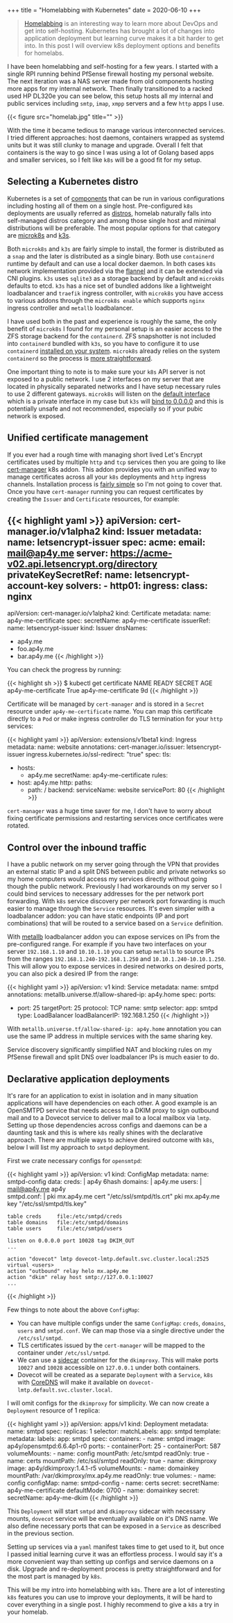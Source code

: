 +++
title = "Homelabbing with Kubernetes"
date = 2020-06-10
+++

> [Homelabbing](https://www.reddit.com/r/homelab/) is an interesting
  way to learn more about DevOps and get into self-hosting. Kubernetes
  has brought a lot of changes into application deployment but
  learning curve makes it a bit harder to get into. In this post I
  will overview k8s deployment options and benefits for homelabs.

I have been homelabbing and self-hosting for a few years. I started
with a single RPI running behind PfSense firewall hosting my personal
website. The next iteration was a NAS server made from old components
hosting more apps for my internal network. Then finally transitioned
to a racked used HP DL320e you can see below, this setup hosts all my
internal and public services including `smtp`, `imap`, `xmpp` servers
and a few `http` apps I use.

{{< figure src="homelab.jpg" title="" >}}

With the time it became tedious to manage various interconnected
services. I tried different approaches: host daemons, containers
wrapped as systemd units but it was still clunky to manage and
upgrade. Overall I felt that containers is the way to go since I was
using a lot of Golang based apps and smaller services, so I felt like
`k8s` will be a good fit for my setup.

## Selecting a Kubernetes distro

Kubernetes is a set of
[components](https://kubernetes.io/docs/concepts/overview/components/)
that can be run in various configurations including hosting all of
them on a single host. Pre-configured `k8s` deployments are usually
referred as
[distros](https://kubernetes.io/docs/concepts/cluster-administration/cluster-administration-overview/#planning-a-cluster),
homelab naturally falls into self-managed distros category and among
those single host and minimal distributions will be preferable. The
most popular options for that category are
[microk8s](https://microk8s.io/) and [k3s](https://k3s.io/).

Both `microk8s` and `k3s` are fairly simple to install, the former is
distributed as a `snap` and the later is distributed as a single
binary. Both use `containerd` runtime by default and can use a local
docker daemon. In both cases `k8s` network implementation provided via
the [flannel](https://github.com/coreos/flannel) and it can be
extended via CNI plugins. `k3s` uses `sqlite3` as a storage backend by
default and `microk8s` defaults to etcd. `k3s` has a nice set of
bundled addons like a lightweight loadbalancer and `traefik` ingress
controller, with `microk8s` you have access to various addons through
the `microk8s enable` which supports `nginx` ingress controller and
`metallb` loadbalancer.

I have used both in the past and experience is roughly the same, the
only benefit of `microk8s` I found for my personal setup is an easier
access to the ZFS storage backend for the `containerd`. ZFS
snapshotter is not included into `containerd` bundled with `k3s`, so
you have to configure it to use `containerd` [installed on your
system](https://blog.nobugware.com/post/2019/k3s-containterd-zfs/). `microk8s`
already relies on the system `containerd` so the process is [more
straightforward](https://github.com/ubuntu/microk8s/issues/401#issuecomment-480945986).

One important thing to note is to make sure your `k8s` API server is
not exposed to a public network. I use 2 interfaces on my server that
are located in physically separated networks and I have setup
necessary rules to use 2 different gateways. `microk8s` will listen on
the [default interface](https://microk8s.io/docs/ports) which is a
private interface in my case but `k3s` will [bind to
0.0.0.0](https://rancher.com/docs/k3s/latest/en/installation/install-options/server-config/#listeners)
and this is potentially unsafe and not recommended, especially so if
your pubic network is exposed.

## Unified certificate management

If you ever had a rough time with managing short lived Let's Encrypt
certificates used by multiple `http` and `tcp` services then you are
going to like [cert-manager](https://cert-manager.io/) k8s addon. This
addon provides you with an unified way to manage certificates across
all your `k8s` deployments and `http` ingress channels. Installation
process is [fairly
simple](https://cert-manager.io/docs/installation/kubernetes/#installing-with-regular-manifests)
so I'm not going to cover that. Once you have `cert-manager` running
you can request certificates by creating the `Issuer` and
`Certificate` resources, for example:

{{< highlight yaml >}}
apiVersion: cert-manager.io/v1alpha2
kind: Issuer
metadata:
  name: letsencrypt-issuer
spec:
  acme:
    email: mail@ap4y.me
    server: https://acme-v02.api.letsencrypt.org/directory
    privateKeySecretRef:
      name: letsencrypt-account-key
    solvers:
    - http01:
       ingress:
         class: nginx
---
apiVersion: cert-manager.io/v1alpha2
kind: Certificate
metadata:
  name: ap4y-me-certificate
spec:
  secretName: ap4y-me-certificate
  issuerRef:
    name: letsencrypt-issuer
    kind: Issuer
  dnsNames:
  - ap4y.me
  - foo.ap4y.me
  - bar.ap4y.me
{{< /highlight >}}

You can check the progress by running:

{{< highlight sh >}}
$ kubectl get certificate
NAME                  READY   SECRET                AGE
ap4y-me-certificate   True    ap4y-me-certificate   9d
{{< /highlight >}}

Certificate will be managed by `cert-manager` and is stored in a
`Secret` resource under `ap4y-me-certificate` name. You can map this
certificate directly to a `Pod` or make ingress controller do TLS
termination for your `http` services:

{{< highlight yaml >}}
apiVersion: extensions/v1beta1
kind: Ingress
metadata:
  name: website
  annotations:
    cert-manager.io/issuer: letsencrypt-issuer
    ingress.kubernetes.io/ssl-redirect: "true"
spec:
  tls:
  - hosts:
    - ap4y.me
      secretName: ap4y-me-certificate
  rules:
  - host: ap4y.me
    http:
      paths:
      - path: /
        backend:
          serviceName: website
          servicePort: 80
{{< /highlight >}}

`cert-manager` was a huge time saver for me, I don't have to worry
about fixing certificate permissions and restarting services once
certificates were rotated.

## Control over the inbound traffic

I have a public network on my server going through the VPN that
provides an external static IP and a split DNS between public and
private networks so my home computers would access my services
directly without going though the public network. Previously I had
workarounds on my server so I could bind services to necessary
addresses for the per network port forwarding. With `k8s` service
discovery per network port forwarding is much easier to manage through
the `Service` resources. It's even simpler with a loadbalancer addon:
you can have static endpoints (IP and port combinations) that will be
routed to a service based on a `Service` definition.

With [metallb](https://metallb.universe.tf/) loadbalancer addon you
can expose services on IPs from the pre-configured range. For example
if you have two interfaces on your server `192.168.1.10` and
`10.10.1.10` you can setup `metallb` to source IPs from the ranges
`192.168.1.240-192.168.1.250` and `10.10.1.240-10.10.1.250`. This will
allow you to expose services in desired networks on desired ports, you
can also pick a desired IP from the range:

{{< highlight yaml >}}
apiVersion: v1
kind: Service
metadata:
  name: smtpd
  annotations:
    metallb.universe.tf/allow-shared-ip: ap4y.home
spec:
  ports:
  - port: 25
    targetPort: 25
    protocol: TCP
    name: smtp
  selector:
    app: smtpd
  type: LoadBalancer
  loadBalancerIP: 192.168.1.250
{{< /highlight >}}

With `metallb.universe.tf/allow-shared-ip: ap4y.home` annotation you
can use the same IP address in multiple services with the same sharing
key.

Service discovery significantly simplified NAT and blocking rules on
my PfSense firewall and split DNS over loadbalancer IPs is much
easier to do.

## Declarative application deployments

It's rare for an application to exist in isolation and in many
situation applications will have dependencies on each other. A good
example is an OpenSMTPD service that needs access to a DKIM proxy to
sign outbound mail and to a Dovecot service to deliver mail to a local
mailbox via `lmtp`. Setting up those dependencies across configs and
daemons can be a daunting task and this is where `k8s` really shines
with the declarative approach. There are multiple ways to achieve
desired outcome with `k8s`, below I will list my approach to `smtpd`
deployment.

First we crate necessary configs for `opensmtpd`:

{{< highlight yaml >}}
apiVersion: v1
kind: ConfigMap
metadata:
  name: smtpd-config
data:
  creds: |
    ap4y    $6$hash
  domains: |
    ap4y.me
  users: |
    mail@ap4y.me         ap4y    
  smtpd.conf: |
    pki mx.ap4y.me cert  "/etc/ssl/smtpd/tls.crt"
    pki mx.ap4y.me key   "/etc/ssl/smtpd/tls.key"
    
    table creds     file:/etc/smtpd/creds
    table domains   file:/etc/smtpd/domains
    table users     file:/etc/smtpd/users
    
    listen on 0.0.0.0 port 10028 tag DKIM_OUT
    ...

    action "dovecot" lmtp dovecot-lmtp.default.svc.cluster.local:2525 virtual <users>
    action "outbound" relay helo mx.ap4y.me
    action "dkim" relay host smtp://127.0.0.1:10027
    ...
{{< /highlight >}}

Few things to note about the above `ConfigMap`:

- You can have multiple configs under the same `ConfigMap`: `creds`,
  `domains`, `users` and `smtpd.conf`. We can map those via a single
  directive under the `/etc/ssl/smtpd`.
- TLS certificates issued by the `cert-manager` will be mapped to the
  container under `/etc/ssl/smtpd`.
- We can use a
  [sidecar](https://kubernetes.io/docs/concepts/workloads/pods/pod-overview/#understanding-pods)
  container for the `dkimproxy`. This will make ports `10027` and
  `10028` accessible on `127.0.0.1` under both containers.
- Dovecot will be created as a separate `Deployment` with a `Service`,
  `k8s` with
  [CoreDNS](https://kubernetes.io/docs/concepts/services-networking/dns-pod-service/#services)
  will make it available on `dovecot-lmtp.default.svc.cluster.local`.

I will omit configs for the `dkimproxy` for simplicity. We can now
create a `Deployment` resource of 1 replica:

{{< highlight yaml >}}
apiVersion: apps/v1
kind: Deployment
metadata:
  name: smtpd
spec:
  replicas: 1
  selector:
    matchLabels:
      app: smtpd
  template:
    metadata:
      labels:
        app: smtpd
    spec:
      containers:
      - name: smtpd
        image: ap4y/opensmtpd:6.6.4p1-r0
        ports:
        - containerPort: 25
        - containerPort: 587
        volumeMounts:
        - name: config
          mountPath: /etc/smtpd
          readOnly: true
        - name: certs
          mountPath: /etc/ssl/smtpd
          readOnly: true
      - name: dkimproxy
        image: ap4y/dkimproxy:1.4.1-r5
        volumeMounts:
        - name: domainkey
          mountPath: /var/dkimproxy/mx.ap4y.me
          readOnly: true
      volumes:
      - name: config
        configMap:
          name: smtpd-config
      - name: certs
        secret:
          secretName: ap4y-me-certificate
          defaultMode: 0700
      - name: domainkey
        secret:
          secretName: ap4y-me-dkim
{{< /highlight >}}

This `Deployment` will start `smtpd` and `dkimproxy` sidecar with
necessary mounts, `dovecot` service will be eventually available on
it's DNS name. We also define necessary ports that can be exposed in
a `Service` as described in the previous section.

Setting up services via a `yaml` manifest takes time to get used to
it, but once I passed initial learning curve it was an effortless
process. I would say it's a more convenient way than setting up
configs and service daemons on a disk. Upgrade and re-deployment
process is pretty straightforward and for the most part is managed by
`k8s`.

This will be my intro into homelabbing with `k8s`. There are a lot of
interesting `k8s` features you can use to improve your deployments, it
will be hard to cover everything in a single post. I highly recommend
to give a `k8s` a try in your homelab.
